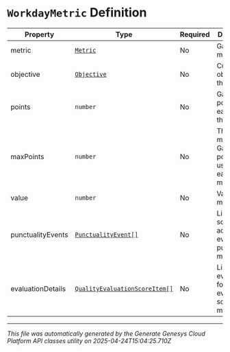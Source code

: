 # `WorkdayMetric` Definition

| Property | Type | Required | Description |
|----------|------|----------|-------------|
| metric | [`Metric`](metric-definition.md) | No | Gamification metric |
| objective | [`Objective`](objective-definition.md) | No | Current objective for this metric |
| points | `number` | No | Gamification points earned for this metric |
| maxPoints | `number` | No | The maximum Gamification points a user may earn for this metric |
| value | `number` | No | Value of this metric |
| punctualityEvents | [`PunctualityEvent[]`](punctualityevent-definition.md) | No | List of schedule activity events for punctuality metrics |
| evaluationDetails | [`QualityEvaluationScoreItem[]`](qualityevaluationscoreitem-definition.md) | No | List of evaluations for quality evaluation score metrics |

---

*This file was automatically generated by the Generate Genesys Cloud Platform API classes utility on 2025-04-24T15:04:25.710Z*